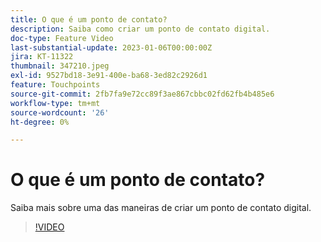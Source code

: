 ```yaml
---
title: O que é um ponto de contato?
description: Saiba como criar um ponto de contato digital.
doc-type: Feature Video
last-substantial-update: 2023-01-06T00:00:00Z
jira: KT-11322
thumbnail: 347210.jpeg
exl-id: 9527bd18-3e91-400e-ba68-3ed82c2926d1
feature: Touchpoints
source-git-commit: 2fb7fa9e72cc89f3ae867cbbc02fd62fb4b485e6
workflow-type: tm+mt
source-wordcount: '26'
ht-degree: 0%

---
```


# O que é um ponto de contato?

Saiba mais sobre uma das maneiras de criar um ponto de contato digital.

>[!VIDEO](https://video.tv.adobe.com/v/347210/?quality=12&learn=on)

